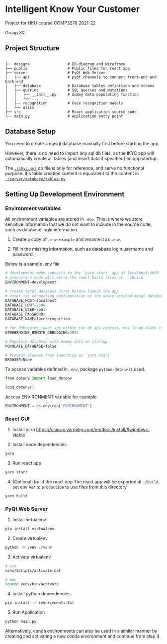 # Intelligent Know Your Customer

Project for HKU course COMP3278 2021-22

Group 30

## Project Structure

    .
    ├── designs                 # ER-diagram and Wireframe
    ├── public                  # Public files for react app
    ├── server                  # PyQt Web Server
    │   ├── api                 # pyqt channels to connect front-end and back-end
    │   ├── database            # Database tables definition and schema
    │   ├── queries             # SQL queries and mutations
    │   │   ├── __init__.py     # dummy data populating function
    │   │   └── ...
    │   ├── recognition         # Face recognition models
    │   └── utils
    ├── src                     # React application source code
    └── main.py                 # Application entry point

## Database Setup

You need to create a mysql database manually first before starting the app.

However, there is no need to import any sql db files, as the IKYC app will automatically create all tables (and insert data if specified) on app startup.

The [`./ikyc.sql`](./ikyc.sql) db file is only for reference, and serve no functional purpose. It's table creation content is equivalent to the content in [`./server/database/tables.py`](./server/database/tables.py).

## Setting Up Development Environment

### Environment variables

All environment variables are stored in `.env`.
This is where we store sensitive information that we do not want to include in the source code, such as database login information.

1. Create a copy of `.env.example` and rename it as `.env`.

2. Fill in the missing information, such as database login username and password.

Below is a sample .env file

```py
# development mode connects to the `yarn start` app at localhost:3000
# production mode will serve the react build files at `./build`
ENVIRONMENT=development

# create mysql database first before launch the app
# enter the connection configuration of the newly created mysql database below
DATABASE_HOST=localhost
DATABASE_PORT=3306
DATABASE_USER=root
DATABASE_PASSWORD=
DATABASE_NAME=facerecognition

# for debugging react app within the qt app context, may leave blank if not in development 
QTWEBENGINE_REMOTE_DEBUGGING=3001

# Populate database with dummy data on startup
POPULATE_DATABASE=false

# Prevent browser from launching on `yarn start`
BROWSER=None
```

To access variables defined in `.env`, package `python-dotenv` is used.

```py
from dotenv import load_dotenv

load_dotenv()
```

Access ENVIRONMENT variable for example

```py
ENVIRONMENT = os.environ['ENVIRONMENT']
```

### React GUI

1. Install yarn
<https://classic.yarnpkg.com/en/docs/install/#windows-stable>

2. Install node dependencies

```sh
yarn
```

3. Run react app

```bash
yarn start
```

4. (Optional) build the react app
   The react app will be exported at `./build`, set env var to `production` to use files from this directory

```bash
yarn build
```

### PyQt Web Server

1. Install virtualenv

```bash
pip install virtualenv
```

2. Create virtualenv

```bash
python -m venv ./venv
```

3. Activate virtualenv

```bash
# win
venv/Scripts/activate.bat

# mac
source venv/bin/activate
```

4. Install python dependencies

```bash
pip install -r requirements.txt
```

5. Run Application

```bash
python main.py
```

Alternatively, conda environments can also be used in a similar manner by creating and activating a new conda environment and continue from step 4.

